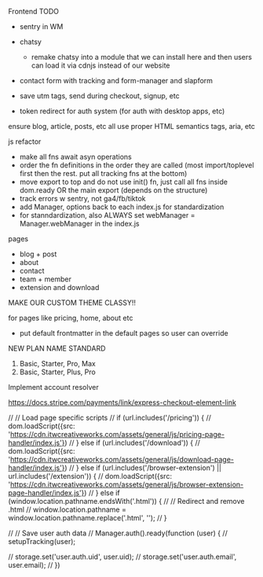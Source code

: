 Frontend TODO
- sentry in WM
- chatsy
  - remake chatsy into a module that we can install here and then users can load it via cdnjs instead of our website
- contact form with tracking and form-manager and slapform

- save utm tags, send during checkout, signup, etc

- token redirect for auth system (for auth with desktop apps, etc)

ensure blog, article, posts, etc all use proper HTML semantics tags, aria, etc

js refactor
- make all fns await asyn operations
- order the fn definitions in the order they are called (most import/toplevel first then the rest. put all tracking fns at the bottom)
- move export to top and do not use init() fn, just call all fns inside dom.ready OR the main export (depends on the structure)
- track errors w sentry, not ga4/fb/tiktok
- add Manager, options back to each index.js for standardization
- for stanndardization, also ALWAYS set webManager = Manager.webManager in the index.js

pages
- blog + post
- about
- contact
- team + member
- extension and download

MAKE OUR CUSTOM THEME CLASSY!!

for pages like pricing, home, about etc
- put default frontmatter in the default pages so user can override

NEW PLAN NAME STANDARD
1. Basic, Starter, Pro, Max
1. Basic, Starter, Plus, Pro

Implement account resolver

https://docs.stripe.com/payments/link/express-checkout-element-link

// // Load page specific scripts
// if (url.includes('/pricing')) {
//   dom.loadScript({src: 'https://cdn.itwcreativeworks.com/assets/general/js/pricing-page-handler/index.js'})
// } else if (url.includes('/download')) {
//   dom.loadScript({src: 'https://cdn.itwcreativeworks.com/assets/general/js/download-page-handler/index.js'})
// } else if (url.includes('/browser-extension') || url.includes('/extension')) {
//   dom.loadScript({src: 'https://cdn.itwcreativeworks.com/assets/general/js/browser-extension-page-handler/index.js'})
// } else if (window.location.pathname.endsWith('.html')) {
//   // Redirect and remove .html
//   window.location.pathname = window.location.pathname.replace('.html', '');
// }



// // Save user auth data
// Manager.auth().ready(function (user) {
//   setupTracking(user);

//   storage.set('user.auth.uid', user.uid);
//   storage.set('user.auth.email', user.email);
// })
